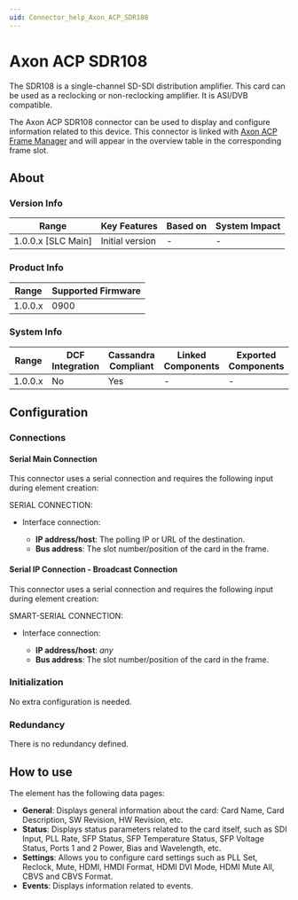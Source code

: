 ```yaml
---
uid: Connector_help_Axon_ACP_SDR108
---
```


# Axon ACP SDR108

The SDR108 is a single-channel SD-SDI distribution amplifier. This card can be used as a reclocking or non-reclocking amplifier. It is ASI/DVB compatible.

The Axon ACP SDR108 connector can be used to display and configure information related to this device. This connector is linked with [Axon ACP Frame Manager](xref:Connector_help_Axon_ACP_Frame_Manager) and will appear in the overview table in the corresponding frame slot.

## About

### Version Info

| Range                | Key Features     | Based on     | System Impact     |
|----------------------|------------------|--------------|-------------------|
| 1.0.0.x \[SLC Main\] | Initial version  | \-           | \-                |

### Product Info

| Range     | Supported Firmware     |
|-----------|------------------------|
| 1.0.0.x   | 0900                   |

### System Info

| Range     | DCF Integration     | Cassandra Compliant     | Linked Components     | Exported Components     |
|-----------|---------------------|-------------------------|-----------------------|-------------------------|
| 1.0.0.x   | No                  | Yes                     | \-                    | \-                      |

## Configuration

### Connections

#### Serial Main Connection

This connector uses a serial connection and requires the following input during element creation:

SERIAL CONNECTION:

- Interface connection:

  - **IP address/host**: The polling IP or URL of the destination.
  - **Bus address**: The slot number/position of the card in the frame.

#### Serial IP Connection - Broadcast Connection

This connector uses a serial connection and requires the following input during element creation:

SMART-SERIAL CONNECTION:

- Interface connection:

  - **IP address/host**: *any*
  - **Bus address**: The slot number/position of the card in the frame.

### Initialization

No extra configuration is needed.

### Redundancy

There is no redundancy defined.

## How to use

The element has the following data pages:

- **General**: Displays general information about the card: Card Name, Card Description, SW Revision, HW Revision, etc.
- **Status**: Displays status parameters related to the card itself, such as SDI Input, PLL Rate, SFP Status, SFP Temperature Status, SFP Voltage Status, Ports 1 and 2 Power, Bias and Wavelength, etc.
- **Settings**: Allows you to configure card settings such as PLL Set, Reclock, Mute, HDMI, HMDI Format, HDMI DVI Mode, HDMI Mute All, CBVS and CBVS Format.
- **Events**: Displays information related to events.
